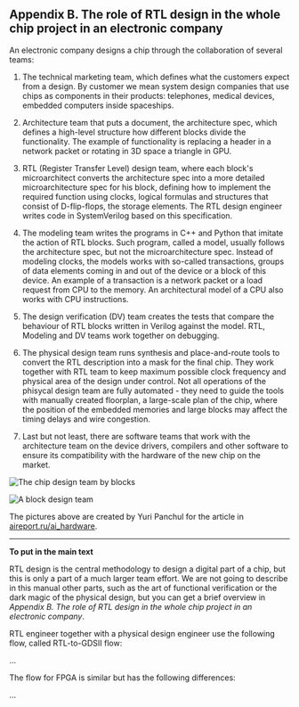 ## Appendix B. The role of RTL design in the whole chip project in an electronic company

An electronic company designs a chip through the collaboration of several
teams:

1. The technical marketing team, which defines what the customers expect
from a design. By customer we mean system design companies that use chips as
components in their products: telephones, medical devices, embedded
computers inside spaceships.

2. Architecture team that puts a document, the architecture spec, which
defines a high-level structure how different blocks divide the
functionality. The example of functionality is replacing a header in a
network packet or rotating in 3D space a triangle in GPU.

3. RTL (Register Transfer Level) design team, where each block's
microarchitect converts the architecture spec into a more detailed
microarchitecture spec for his block, defining how to implement the required
function using clocks, logical formulas and structures that consist of
D-flip-flops, the storage elements. The RTL design engineer writes code in
SystemVerilog based on this specification.

4. The modeling team writes the programs in C++ and Python that imitate the
action of RTL blocks. Such program, called a model, usually follows the
architecture spec, but not the microarchitecture spec. Instead of modeling
clocks, the models works with so-called transactions, groups of data
elements coming in and out of the device or a block of this device. An
example of a transaction is a network packet or a load request from CPU to
the memory. An architectural model of a CPU also works with CPU
instructions.

5. The design verification (DV) team creates the tests that compare the
behaviour of RTL blocks written in Verilog against the model. RTL, Modeling
and DV teams work together on debugging.

6. The physical design team runs synthesis and place-and-route tools to
convert the RTL description into a mask for the final chip. They work
together with RTL team to keep maximum possible clock frequency and physical
area of the design under control. Not all operations of the phisycal design
team are fully automated - they need to guide the tools with manually
created floorplan, a large-scale plan of the chip, where the position of the
embedded memories and large blocks may affect the timing delays and wire
congestion.

7. Last but not least, there are software teams that work with the
architecture team on the device drivers, compilers and other software to
ensure its compatibility with the hardware of the new chip on the market.

![The chip design team by blocks](https://github.com/verilog-meetup/verilog-hackathon-education-kit-manual/blob/main/images/team_1_by_blocks.png)

![A block design team](https://github.com/verilog-meetup/verilog-hackathon-education-kit-manual/blob/main/images/team_2_block.png)

The pictures above are created by Yuri Panchul for the article in
[aireport.ru/ai_hardware](https://aireport.ru/ai_hardware).

---

**To put in the main text**

RTL design is the central methodology to design a digital part of a chip,
but this is only a part of a much larger team effort. We are not going to
describe in this manual other parts, such as the art of functional
verification or the dark magic of the physical design, but you can get a
brief overview in *Appendix B. The role of RTL design in the whole chip
project in an electronic company*.

RTL engineer together with a physical design engineer use the following
flow, called RTL-to-GDSII flow:

...

The flow for FPGA is similar but has the following differences:

...
